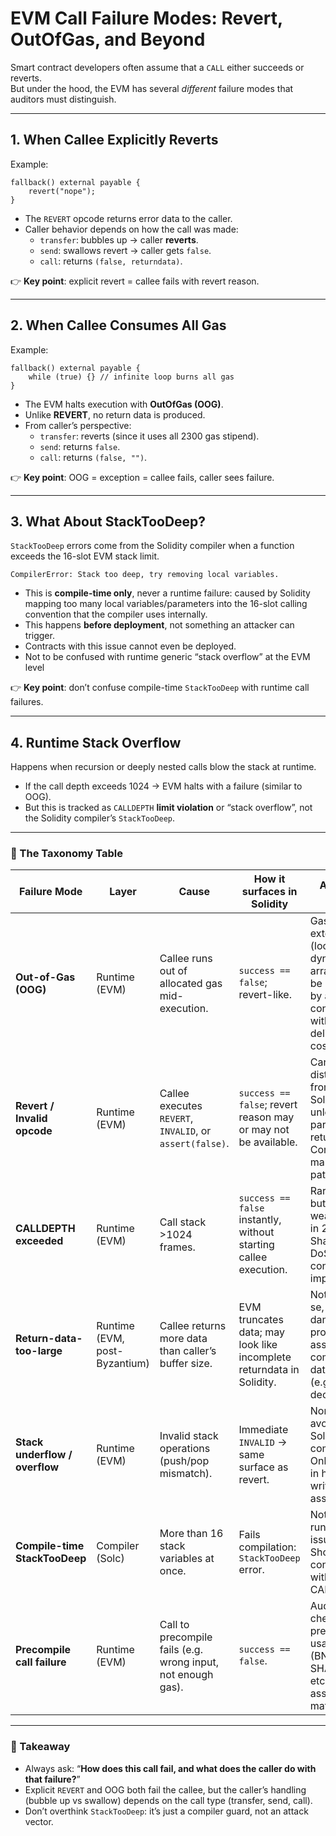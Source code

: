 # EVM Call Failure Modes: Revert, OutOfGas, and Beyond
Smart contract developers often assume that a `CALL` either succeeds or reverts.  
But under the hood, the EVM has several *different* failure modes that auditors must distinguish.

---
## 1. When Callee Explicitly Reverts
Example:
```solidity
fallback() external payable {
    revert("nope");
}
```
- The `REVERT` opcode returns error data to the caller.
- Caller behavior depends on how the call was made:
  - `transfer`: bubbles up → caller **reverts**.
  - `send`: swallows revert → caller gets `false`.
  - `call`: returns `(false, returndata)`.

👉 **Key point**: explicit revert = callee fails with revert reason.

---
## 2. When Callee Consumes All Gas
Example:
```solidity
fallback() external payable {
    while (true) {} // infinite loop burns all gas
}
```
- The EVM halts execution with **OutOfGas (OOG)**.
- Unlike **REVERT**, no return data is produced.
- From caller’s perspective:
  - `transfer`: reverts (since it uses all 2300 gas stipend).
  - `send`: returns `false`.
  - `call`: returns `(false, "")`.

👉 **Key point**: OOG = exception = callee fails, caller sees failure.

---
## 3. What About StackTooDeep?
`StackTooDeep` errors come from the Solidity compiler when a function exceeds the 16-slot EVM stack limit.
```vbnet
CompilerError: Stack too deep, try removing local variables.
```
- This is **compile-time only**, never a runtime failure: caused by Solidity mapping too many
  local variables/parameters into the 16-slot calling convention that the compiler uses internally.
- This happens **before deployment**, not something an attacker can trigger.
- Contracts with this issue cannot even be deployed.
- Not to be confused with runtime generic “stack overflow” at the EVM level

👉 **Key point**: don’t confuse compile-time `StackTooDeep` with runtime call failures.

---
## 4. Runtime Stack Overflow
Happens when recursion or deeply nested calls blow the stack at runtime.
- If the call depth exceeds 1024 → EVM halts with a failure (similar to OOG).
- But this is tracked as `CALLDEPTH` **limit violation** or “stack overflow”, not the Solidity compiler’s `StackTooDeep`.

---
### 📑 The Taxonomy Table
| **Failure Mode**               | **Layer**                     | **Cause**                                                    | **How it surfaces in Solidity**                                      | **Auditor’s Note**                                                                                                     |
| ------------------------------ | ----------------------------- | ------------------------------------------------------------ | -------------------------------------------------------------------- | ---------------------------------------------------------------------------------------------------------------------- |
| **Out-of-Gas (OOG)**           | Runtime (EVM)                 | Callee runs out of allocated gas mid-execution.              | `success == false`; revert-like.                                     | Gas-heavy external calls (loops, dynamic arrays). Can be induced by attacker contracts with deliberately costly logic. |
| **Revert / Invalid opcode**    | Runtime (EVM)                 | Callee executes `REVERT`, `INVALID`, or `assert(false)`.     | `success == false`; revert reason may or may not be available.       | Cannot be distinguished from OOG at Solidity level unless you parse returndata. Core of many DoS patterns.             |
| **CALLDEPTH exceeded**         | Runtime (EVM)                 | Call stack >1024 frames.                                     | `success == false` instantly, without starting callee execution.     | Rare today, but was weaponized in 2016 Shanghai DoS. Still conceptually important.                                     |
| **Return-data-too-large**      | Runtime (EVM, post-Byzantium) | Callee returns more data than caller’s buffer size.          | EVM truncates data; may look like incomplete returndata in Solidity. | Not fatal per se, but dangerous if protocol assumes complete data integrity (e.g. ABI decoding).                       |
| **Stack underflow / overflow** | Runtime (EVM)                 | Invalid stack operations (push/pop mismatch).                | Immediate `INVALID` → same surface as revert.                        | Normally avoided by Solidity compiler. Only arises in hand-written assembly.                                           |
| **Compile-time StackTooDeep**  | Compiler (Solc)               | More than 16 stack variables at once.                        | Fails compilation: `StackTooDeep` error.                             | Not a runtime issue. Shouldn’t be confused with CALLDEPTH.                                                             |
| **Precompile call failure**    | Runtime (EVM)                 | Call to precompile fails (e.g. wrong input, not enough gas). | `success == false`.                                                  | Auditor must check precompile usage (BN254, SHA256, etc.). Gas assumptions matter.                                     |

---
### 📌 Takeaway
- Always ask: “**How does this call fail, and what does the caller do with that failure?**”
- Explicit `REVERT` and OOG both fail the callee, but the caller’s handling (bubble up vs swallow) depends on the call type (transfer, send, call).
- Don’t overthink `StackTooDeep`: it’s just a compiler guard, not an attack vector.
